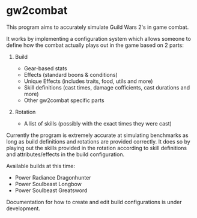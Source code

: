 # gw2combat
This program aims to accurately simulate Guild Wars 2's in game combat. 

It works by implementing a configuration system which allows someone to define how the combat actually plays out in the game based on 2 parts:
1. Build
    - Gear-based stats
    - Effects (standard boons & conditions)
    - Unique Effects (includes traits, food, utils and more)
    - Skill definitions (cast times, damage cofficients, cast durations and more)
    - Other gw2combat specific parts

2. Rotation
    - A list of skills (possibly with the exact times they were cast)

Currently the program is extremely accurate at simulating benchmarks as long as build definitions and rotations are provided correctly.
It does so by playing out the skills provided in the rotation according to skill definitions and attributes/effects in the build configuration.

Available builds at this time:
- Power Radiance Dragonhunter
- Power Soulbeast Longbow
- Power Soulbeast Greatsword

Documentation for how to create and edit build configurations is under development.

